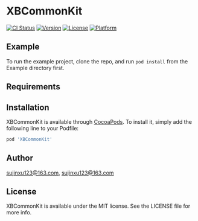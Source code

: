 # XBCommonKit

[![CI Status](https://img.shields.io/travis/sujinxu123@163.com/XBCommonKit.svg?style=flat)](https://travis-ci.org/sujinxu123@163.com/XBCommonKit)
[![Version](https://img.shields.io/cocoapods/v/XBCommonKit.svg?style=flat)](https://cocoapods.org/pods/XBCommonKit)
[![License](https://img.shields.io/cocoapods/l/XBCommonKit.svg?style=flat)](https://cocoapods.org/pods/XBCommonKit)
[![Platform](https://img.shields.io/cocoapods/p/XBCommonKit.svg?style=flat)](https://cocoapods.org/pods/XBCommonKit)

## Example

To run the example project, clone the repo, and run `pod install` from the Example directory first.

## Requirements

## Installation

XBCommonKit is available through [CocoaPods](https://cocoapods.org). To install
it, simply add the following line to your Podfile:

```ruby
pod 'XBCommonKit'
```

## Author

sujinxu123@163.com, sujinxu123@163.com

## License

XBCommonKit is available under the MIT license. See the LICENSE file for more info.

